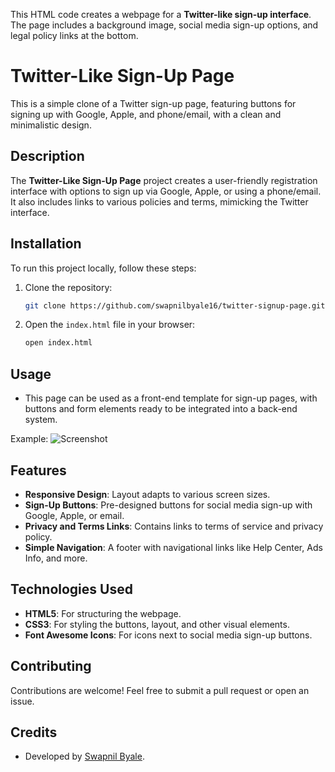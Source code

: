 This HTML code creates a webpage for a **Twitter-like sign-up interface**. The page includes a background image, social media sign-up options, and legal policy links at the bottom.

# Twitter-Like Sign-Up Page

This is a simple clone of a Twitter sign-up page, featuring buttons for signing up with Google, Apple, and phone/email, with a clean and minimalistic design.

## Description
The **Twitter-Like Sign-Up Page** project creates a user-friendly registration interface with options to sign up via Google, Apple, or using a phone/email. It also includes links to various policies and terms, mimicking the Twitter interface.

## Installation
To run this project locally, follow these steps:

1. Clone the repository:
   ```bash
   git clone https://github.com/swapnilbyale16/twitter-signup-page.git
   ```

2. Open the `index.html` file in your browser:
   ```bash
   open index.html
   ```

## Usage
- This page can be used as a front-end template for sign-up pages, with buttons and form elements ready to be integrated into a back-end system.

Example:
![Screenshot](./screenshot.png)

## Features
- **Responsive Design**: Layout adapts to various screen sizes.
- **Sign-Up Buttons**: Pre-designed buttons for social media sign-up with Google, Apple, or email.
- **Privacy and Terms Links**: Contains links to terms of service and privacy policy.
- **Simple Navigation**: A footer with navigational links like Help Center, Ads Info, and more.

## Technologies Used
- **HTML5**: For structuring the webpage.
- **CSS3**: For styling the buttons, layout, and other visual elements.
- **Font Awesome Icons**: For icons next to social media sign-up buttons.

## Contributing
Contributions are welcome! Feel free to submit a pull request or open an issue.

## Credits
- Developed by [Swapnil Byale](https://github.com/swapnilbyale16).

